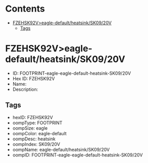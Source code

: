 



Contents
========

* [FZEHSK92V>eagle-default/heatsink/SK09/20V](#fzehsk92veagle-defaultheatsinksk0920v)
	* [Tags](#tags)

# FZEHSK92V>eagle-default/heatsink/SK09/20V

- ID: FOOTPRINT-eagle-eagle-default-heatsink-SK09/20V
- Hex ID: FZEHSK92V
- Name: 
- Description: 

## Tags

- hexID: FZEHSK92V
- oompType: FOOTPRINT
- oompSize: eagle
- oompColor: eagle-default
- oompDesc: heatsink
- oompIndex: SK09/20V
- oompName: eagle-default/heatsink/SK09/20V
- oompID: FOOTPRINT-eagle-eagle-default-heatsink-SK09/20V
